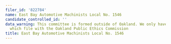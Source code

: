 ```yaml
---
filer_id: '822784'
name: East Bay Automotive Machinists Local No. 1546
candidate_controlled_id: ''
data_warning: This committee is formed outside of Oakland. We only have data on committees
  which file with the Oakland Public Ethics Commission
title: East Bay Automotive Machinists Local No. 1546
---
```

